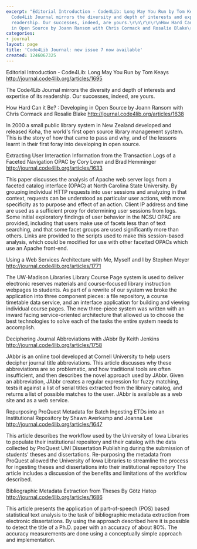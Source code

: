 ```yaml
---
excerpt: "Editorial Introduction - Code4Lib: Long May You Run by Tom Keays\r\n<a href=\"http://journal.code4lib.org/articles/1695\">http://journal.code4lib.org/articles/1695</a>\r\n\r\nThe
  Code4Lib Journal mirrors the diversity and depth of interests and expertise of its
  readership. Our successes, indeed, are yours.\r\n\r\n\r\nHow Hard Can it Be? : Developing
  in Open Source by Joann Ransom with Chris Cormack and Rosalie Blake\r\n<a href=\"http://journal.code4lib.org/articles/1638\">http://journal.code4lib.org/articles/1638</a>\r\n\r"
categories:
- journal
layout: page
title: 'Code4Lib Journal: new issue 7 now available'
created: 1246067325
---
```

Editorial Introduction - Code4Lib: Long May You Run by Tom Keays
<a href="http://journal.code4lib.org/articles/1695">http://journal.code4lib.org/articles/1695</a>

The Code4Lib Journal mirrors the diversity and depth of interests and expertise of its readership. Our successes, indeed, are yours.


How Hard Can it Be? : Developing in Open Source by Joann Ransom with Chris Cormack and Rosalie Blake
<a href="http://journal.code4lib.org/articles/1638">http://journal.code4lib.org/articles/1638</a>

In 2000 a small public library system in New Zealand developed and released Koha, the world's first open source library management system. This is the story of how that came to pass and why, and of the lessons learnt in their first foray into developing in open source.


Extracting User Interaction Information from the Transaction Logs of a Faceted Navigation OPAC by Cory Lown and Brad Hemminger
<a href="http://journal.code4lib.org/articles/1633">http://journal.code4lib.org/articles/1633</a>

This paper discusses the analysis of Apache web server logs from a faceted catalog interface (OPAC) at North Carolina State University. By grouping individual HTTP requests into user sessions and analyzing in that context, requests can be understood as particular user actions, with more specificity as to purpose and effect of an action. Client IP address and time are used as a sufficient proxy for determining user sessions from logs. Some initial exploratory findings of user behavior in the NCSU OPAC are provided, including that users make use of facets less than of text searching, and that some facet groups are used significantly more than others. Links are provided to the scripts used to make this session-based analysis, which could be modified for use with other facetted OPACs which use an Apache front-end.


Using a Web Services Architecture with Me, Myself and I by Stephen Meyer
<a href="http://journal.code4lib.org/articles/1771">http://journal.code4lib.org/articles/1771</a>

The UW-Madison Libraries Library Course Page system is used to deliver electronic reserves materials and course-focused library instruction webpages to students. As part of a rewrite of our system we broke the application into three component pieces: a file repository, a course timetable data service, and an interface application for building and viewing individual course pages. The new three-piece system was written with an inward facing service-oriented architecture that allowed us to choose the best technologies to solve each of the tasks the entire system needs to accomplish.


Deciphering Journal Abbreviations with JAbbr By Keith Jenkins
<a href="http://journal.code4lib.org/articles/1758">http://journal.code4lib.org/articles/1758</a>

JAbbr is an online tool developed at Cornell University to help users decipher journal title abbreviations. This article discusses why these abbreviations are so problematic, and how traditional tools are often insufficient, and then describes the novel approach used by JAbbr. Given an abbreviation, JAbbr creates a regular expression for fuzzy matching, tests it against a list of serial titles extracted from the library catalog, and returns a list of possible matches to the user.
JAbbr is available as a web site and as a web service.


Repurposing ProQuest Metadata for Batch Ingesting ETDs into an Institutional Repository by Shawn Averkamp and Joanna Lee
<a href="http://journal.code4lib.org/articles/1647">http://journal.code4lib.org/articles/1647</a>

This article describes the workflow used by the University of Iowa Libraries to populate their institutional repository and their catalog with the data collected by ProQuest UMI Dissertation Publishing during the submission of students' theses and dissertations. Re-purposing the metadata from ProQuest allowed the University of Iowa Libraries to streamline the process for ingesting theses and dissertations into their institutional repository The article includes a discussion of the benefits and limitations of the workflow described.


Bibliographic Metadata Extraction from Theses By Götz Hatop
<a href="http://journal.code4lib.org/articles/1686">http://journal.code4lib.org/articles/1686</a>

This article presents the application of part-of-speech (POS) based statistical text analysis to the task of bibliographic metadata extraction from electronic dissertations. By using the approach described here it is possible to detect the title of a Ph.D. paper with an accuracy of about 80%. The accuracy measurements are done using a conceptually simple approach and implementation.
